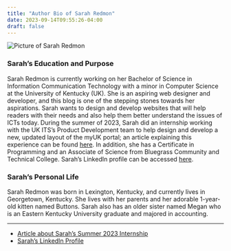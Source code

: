 ```yaml
---
title: "Author Bio of Sarah Redmon"
date: 2023-09-14T09:55:26-04:00
draft: false
---
```


![Picture of Sarah Redmon](https://its.uky.edu/sites/default/files/styles/big_3x2/public/2023-08/img_2314_0.png?h=9dc95b1d&itok=Opb1THmS)

### Sarah’s Education and Purpose
Sarah Redmon is currently working on her Bachelor of Science in Information Communication Technology with a minor in Computer Science at the University of Kentucky (UK). She is an aspiring web designer and developer, and this blog is one of the stepping stones towards her aspirations. Sarah wants to design and develop websites that will help readers with their needs and also help them better understand the issues of ICTs today. During the summer of 2023, Sarah did an internship working with the UK ITS’s Product Development team to help design and develop a new, updated layout of the myUK portal; an article explaining this experience can be found [here](https://its.uky.edu/news/information-technology-services-intern-reimagines-design-uk-student-portal). In addition, she has a Certificate in Programming and an Associate of Science from Bluegrass Community and Technical College. Sarah’s LinkedIn profile can be accessed [here](http://www.linkedin.com/in/sarah-redmon).

### Sarah’s Personal Life
Sarah Redmon was born in Lexington, Kentucky, and currently lives in Georgetown, Kentucky. She lives with her parents and her adorable 1-year-old kitten named Buttons. Sarah also has an older sister named Megan who is an Eastern Kentucky University graduate and majored in accounting.

---

* [Article about Sarah’s Summer 2023 Internship](https://its.uky.edu/news/information-technology-services-intern-reimagines-design-uk-student-portal)
* [Sarah’s LinkedIn Profile](http://www.linkedin.com/in/sarah-redmon)